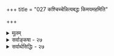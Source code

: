+++
title = "027 कश्चिच्चेन्नित्यबद्धः किमयमहमिति"

+++
<details><summary>मूलम्</summary>

कश्चिच्चेन्नित्यबद्धः किमयमहमिति स्यान्मुमुक्षोरुपेक्षा मैवं युक्तस्य मुक्तिर्भवति दृढमिति प्रत्ययात्तत्प्रवृत्तेः ।  
नो चेत्स्यामन्त्यमुक्तः किमहमिति न केऽप्यद्य मुक्तौ यतेरन् सर्गस्थित्यादिसन्तत्यविरतिरत इत्येवमेकेऽन्यथाऽन्ये ॥ २७ ॥
</details>

<details><summary>सर्वाङ्कषा - २७</summary>

मोक्षप्रसङ्गात्, तत्र प्रसक्ताः शङ्काः निराक्रियन्ते । सर्वेऽपि जीवाः मोक्षार्हाः, उत केचिदेव वा? आद्यपक्षे, सर्वेषां मोक्षप्राप्तौ, अनन्तरं जगत एव अवस्थानं न स्यात्, सृष्टिलीलायास्समाप्तत्वात् । 'लोकवत्तु लीलाकैवल्यम्' (ब्र.सू.2-1-33 ) इति हि सृष्टेः लीलात्वमुक्तम् । सर्वेषामपि मुक्तत्वे, लीला समाप्ता 

[[216]] 

 

97. 

कश्चिच्चेन्नित्यबद्धः किमयमहमिति स्यान्मुमुक्षोरुपेक्षा 

[नित्यसंसारिपक्षविमर्शः ] 

मैवं युक्तस्य मुक्तिर्भवति दृढमिति प्रत्ययात् तत्प्रवृत्तेः । नो चेत्, स्यामन्त्यमुक्तः किमहमिति न केऽप्यद्य मुक्तौ यतेरन् 

सर्गस्थित्यादिसन्तत्यविरतिरत इत्येवमेकेऽन्यथाऽन्ये ॥27॥ 

1 

किल । द्वितीये पक्षे तु, केचिदेव मोक्षाहश्चित, इतरे केवलं संसारिण एव भवेयुः । अस्तु तथैव । केचन नित्यसंसारिण एवेति चेत्, तत्र दोषमाह - कश्चित्यादिना । कश्चित् **जीवः** = **नित्यबद्धश्चेत्** = नित्यसंसार्येव यदि, न कदापि तस्य मोक्षः इत्यस्मिन् नित्यसंसार्यङ्गीकारपक्षे, **अयम्** = एतादृशो नित्यसंसारी अहम् किम् **?** = अहमेव भवेयम् किम्? इति संशये मुमुक्षोः पुरुषस्य **उपेक्षा** = मोक्षार्थप्रयत्ने औदासीन्यं स्यात् । अतः जातायामपि मुमुक्षायाम्, मोक्षार्थप्रयत्ने वैमुख्यमेव स्यात् । ततश्च न कोऽपि मुक्तो भवेत् । अतः नित्यसंसारिपक्षः न समीचीनः । इदं निराकरोति – मैवमिति । हेतुमाह - युक्तस्येत्यादि । **युक्तस्य** = मुक्त्यर्हस्य मुक्तिः दृढं **भवति** = नूनं भवत्येव इति **प्रत्ययात्** = विश्वासात् **तत्प्रवृत्तेः** = मुक्त्यर्थप्रवृत्तेः संभवात् नित्यसंसार्यङ्गीकारे मुक्त्यर्थप्रवृत्तिः न स्यादित्ययुक्तम् । अयं भावः - लोके हि फलस्यानन्तरकालिकत्वात्, कालेश्वरादृष्टाद्यधीनत्वाच्च, फलं नियमेन भवत्येवेति निश्चयः दृष्टफलेषु कृष्यादावप्यादावेव न संभवत्येव । किमुतात्यन्तगहनेषु मुक्त्यादिफलेषु बहुजन्मतपस्साध्येषु आदावेव निश्चयसंभवः । अतः चेतनत्वसामान्यरूपेण स्वरूपयोग्यतायाः सर्वेषु समानत्वात्, स्वस्य नित्यसंसारित्वानिश्चयादेव साधने प्रवृत्तिः । एवमनङ्गीकारे बाधमाह - नो चेदित्यादि । नो **चेत्** = एवं नित्यसंसारिसद्भावमात्रेण कस्यापि मोक्षार्थप्रवृत्तिर्यदि न स्यात्, 'अहम् अन्त्यमुक्तः किं स्याम्' **इति** = इति बुद्ध्या, केऽपि **अद्य** = इदानीम् **मुक्तौ** = मुक्तिविषये, मुक्तिनिमित्तमिति वार्थः, न यतेरन्न प्रयतेरन् ॥ 

अयं भावः – नित्यसंसार्यङ्गीकारमात्रेण कस्यचित् मुक्त्यर्थप्रवृत्तिः यदि न स्यात्, नित्यसंसार्यनङ्गीकारेऽपि प्रकारान्तरेणायं दोषस्समानः । सर्वेषां मुक्त्यर्हत्वेऽपि किं क्रमशः सर्वे मुक्तिं प्राप्नुवन्ति, उत एकस्मिन्नेव समये युगपत्प्राप्नुवन्ति ? नान्त्यः, अदर्शनात्, तथानङ्गीकाराच्च । नापि प्रथमः क्रमश एव मुक्तिर्यदि, तदा अन्ते यः कश्चिन्मुक्ति प्राप्स्यतीत्युच्यते, तस्येदानीं शतशः प्रयत्नकरणेऽपि मुक्तिः कथञ्चिदपि न भवितेति वक्तव्यम् । एवञ्च यस्याद्य मुमुक्षा भवति, तस्य 'अहं यदि अन्त्यो मुक्तः स्याम्, तर्हि अद्य तदर्थप्रयत्नेन न कोऽपि लाभः; अनन्तरं पश्यामः' इति बुद्धेः संभवेन अद्य तस्य वैमुख्यमेव स्यात् । एवञ्च मानवप्रकृतेरालस्यपक्षपातित्वात् कस्यापीदानीं मुक्त्यर्थप्रवृत्तिः न स्यात् । अतो दोषः पक्षद्वयेऽपि समानः । एवमपि नित्यसंसारिपक्ष एव औचित्याधिक्यमित्याह -- सर्गेत्यादि । **अतः** = नित्यसंसारिणां सत्त्वादेव **सर्गस्थित्यादिसन्तत्यविरतिः** = सृष्टिस्थितिपरंपरायाः सदानुवृत्तेः संभवः । आदिपदेन प्रलयपरिग्रहः । तर्हि अयमेव वा सिद्धान्तः ? इति चेत्, तत्राह - इत्येवमेक इति । अन्ये इतरे तु अन्यथा प्रकारान्तरेणैव 



98. 

[[217]] 

[नित्यसंसारिसद्भावासद्भावविमर्शः ] 

निश्शेषात्मापवर्गे विहतविहरणो विश्वकर्ता तदा स्यात् 

नित्यं चेत् कोऽपि दुःख्येन्निरुपधिकदयाहानिरस्येति चेन्न । पक्षः पूर्वो यदि स्यात्, विहरणविरतिः स्वेच्छया नैव दोषः 

शिष्टे पक्षे निरुद्धा निरुपधिकदया कुत्रचिन्नित्यमस्तु ॥28॥ 

 

वदन्ति । एतत्पक्षे, अस्त्येव सर्वेषां मुक्त्यर्हतेत्यर्थः । 'ममैवांशो जीवलोके जीवभूतः सनातनः' (गी. 15- 7) इत्यादिना जीवानां सर्वेषामेवाविशेषेण परमात्मांशत्वे समाने, मुक्त्यर्हता केषांचिदेव, केषाञ्चित् नेति कथनमत्यन्तासमञ्जसमिति भावः ॥ २७ ॥
</details>


<details><summary>सर्वार्थसिद्धिः - २७</summary>

कश्चिच्चेन्नित्यबद्धः किमयमहमिति स्यान्मुमुक्षोरुपेक्षा  
मैवं युक्तस्य मुक्तिर्भवति दृढमिति प्रत्ययात्तत्प्रवृत्तेः ।  
नो चेत्स्यामन्त्यमुक्तः किमहमिति न केऽप्यद्य मुक्तौ यतेरन्  
सर्गस्थित्यादिसन्तत्यविरतिरत इत्येवमेकेऽन्यथाऽन्ये ॥ २७ ॥  
  
इह सयूथ्याः परे च केचिदाहुः - इतः पूर्वमिव कारणाभावात् केचित्पश्चादपि न मोक्ष्यन्ते । 'एकं पादं नोद्धरति स्वलीलाद्यर्थं समुद्धरंस्तं चेत्', 'सततं च मृत्युजन्मनाऽमृतं भवेत्', 'क्षिपाम्यजस्रमशुभान्...मामप्राप्यैव' इत्यादिभिरेतत्सिद्धम् । तस्मिन्पक्षे बाधकं शङ्कते - कश्चिदिति ॥ सन्देहेऽपि प्रवृत्तिस्संभवतीत्यभिप्रायेण प्रतिवक्ति - मैवमिति । अयं भावः - स्वरूपे योग्यभावेऽपि सहकार्यव्यवस्थितेः । विमुक्तिर्मम सिध्येद्वा न वेति विचिकित्सते ॥  
अनिर्धार्यापि यः कश्चित्तथ्यमात्ममनोरथः । पाक्षिके फलभूयस्त्वे सांयात्रिकवदीहते ॥ यथाकथंचिदारब्धेऽप्यापवर्गिकवर्त्मनि । प्रसीदन्नीश्वरो बुद्धिं प्रयच्छेन्निश्चलामिति ॥ उपायविधानशास्त्रार्थनिश्चयात्स्वस्य च तदानुगुण्यदर्शनान्निस्संशयोऽपि कश्चित्यवर्तेतेत्याह - युक्तस्येति । अन्यथा कथंचिन्निष्फलप्रयत्नोऽप्यस्तीति निश्चयात्स किमहमिति कृष्यादावपि न प्रवर्तेतेति भावः । नोचेदित्यादिनाऽपि प्रतिबन्द्यन्तरोक्तिः । स्वात्मन्यमुक्तत्वशङ्कायामपि कृतांशः फलिष्यत्येवेति शास्त्रतोऽवगमात्प्रवर्तेतेति चेत्; एवं नित्यबद्धसद्भावनिश्चयेऽपि स्वयं निवृत्तिधर्मयोग्यतया दृष्टः कृतमपि फलिष्यतीति किं न प्रवर्तेत? एवं नित्यबद्धे संभवति 'अव्युच्छिन्नास्ततस्त्वेते सर्गस्थित्यन्तसंयमा' इत्यादिशास्त्रस्यार्थवत्त्वसिद्धिरित्याह - सर्गेति । अयमेव सिद्धान्त इति निश्चयव्युदासायाह - इत्येवमेक इति । पक्षान्तरमाह - अन्यथाऽन्य इति । स्वरूपयोग्यानां शुकादिवत्कदाचित्सहकार्यागमान्मुक्तिस्स्यादेव, 'तदा संसारपान्थस्य याति मोहश्रमः शममित्यादेस्सङ्कोचकाभावादिति भावः ॥ २७ ॥ इति नित्यसंसारिसदसद्भावपक्षौ ॥
</details>
